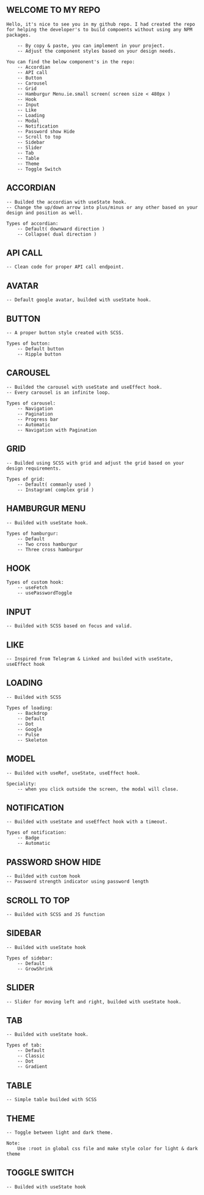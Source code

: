 ## WELCOME TO MY REPO

    Hello, it's nice to see you in my github repo. I had created the repo for helping the developer's to build compoents without using any NPM packages.

        -- By copy & paste, you can implement in your project.
        -- Adjust the component styles based on your design needs.
    
    You can find the below component's in the repo:
        -- Accordian
        -- API call
        -- Button
        -- Carousel
        -- Grid
        -- Hamburgur Menu.ie.small screen( screen size < 480px )
        -- Hook
        -- Input
        -- Like
        -- Loading
        -- Modal
        -- Notification
        -- Password show Hide
        -- Scroll to top
        -- Sidebar
        -- Slider
        -- Tab
        -- Table
        -- Theme
        -- Toggle Switch

## ACCORDIAN
    -- Builded the accordian with useState hook.
    -- Change the up/down arrow into plus/minus or any other based on your design and position as well.

    Types of accordian:
        -- Default( downward direction )
        -- Collapse( dual direction )

## API CALL
    -- Clean code for proper API call endpoint.

## AVATAR
    -- Default google avatar, builded with useState hook.

## BUTTON
    -- A proper button style created with SCSS.

    Types of button:
        -- Default button
        -- Ripple button 

## CAROUSEL
    -- Builded the carousel with useState and useEffect hook.
    -- Every carousel is an infinite loop.

    Types of carousel:
        -- Navigation
        -- Pagination
        -- Progress bar
        -- Automatic
        -- Navigation with Pagination

## GRID
    -- Builded using SCSS with grid and adjust the grid based on your design requirements.

    Types of grid:
        -- Default( commanly used )
        -- Instagram( complex grid )

## HAMBURGUR MENU
    -- Builded with useState hook.

    Types of hamburgur:
        -- Default
        -- Two cross hamburgur
        -- Three cross hamburgur

## HOOK
    Types of custom hook:
        -- useFetch
        -- usePasswordToggle

## INPUT
    -- Builded with SCSS based on focus and valid.

## LIKE
    -- Inspired from Telegram & Linked and builded with useState, useEffect hook

## LOADING
    -- Builded with SCSS

    Types of loading:
        -- Backdrop
        -- Default
        -- Dot
        -- Google
        -- Pulse
        -- Skeleton

## MODEL
    -- Builded with useRef, useState, useEffect hook.

    Speciality:
        -- when you click outside the screen, the modal will close.

## NOTIFICATION
    -- Builded with useState and useEffect hook with a timeout.

    Types of notification:
        -- Badge
        -- Automatic

## PASSWORD SHOW HIDE
    -- Builded with custom hook
    -- Password strength indicator using password length

## SCROLL TO TOP
    -- Builded with SCSS and JS function

## SIDEBAR
    -- Builded with useState hook

    Types of sidebar:
        -- Default
        -- GrowShrink

## SLIDER
    -- Slider for moving left and right, builded with useState hook.

## TAB
    -- Builded with useState hook.

    Types of tab:
        -- Default
        -- Classic
        -- Dot
        -- Gradient

## TABLE
    -- Simple table builded with SCSS

## THEME
    -- Toggle between light and dark theme.

    Note:
        Use :root in global css file and make style color for light & dark theme

## TOGGLE SWITCH
    -- Builded with useState hook